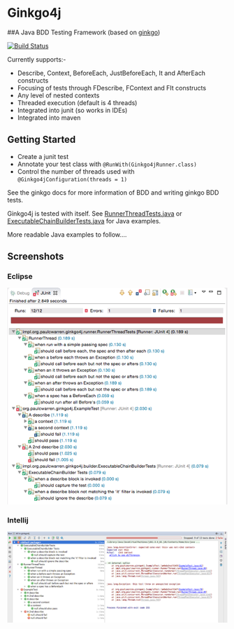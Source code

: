 # Ginkgo4j
##A Java BDD Testing Framework  (based on [ginkgo](http://onsi.github.io/ginkgo/))

[![Build Status](https://travis-ci.org/paulcwarren/ginkgo4j.svg?branch=master)](https://travis-ci.org/paulcwarren/ginkgo4j)

Currently supports:-
- Describe, Context, BeforeEach, JustBeforeEach, It and AfterEach constructs
- Focusing of tests through FDescribe, FContext and FIt constructs
- Any level of nested contexts
- Threaded execution (default is 4 threads)
- Integrated into junit (so works in IDEs)
- Integrated into maven 

## Getting Started

- Create a junit test
- Annotate your test class with `@RunWith(Ginkgo4jRunner.class)`
- Control the number of threads used with `@Ginkgo4jConfiguration(threads = 1)`

See the ginkgo docs for more information of BDD and writing ginkgo BDD tests.  

Ginkgo4j is tested with itself.  See [RunnerThreadTests.java](src/test/java/impl/org/paulcwarren/ginkgo4j/runner/RunnerThreadTests.java) or [ExecutableChainBuilderTests.java](src/test/java/impl/org/paulcwarren/ginkgo4j/builder/ExecutableChainBuilderTests.java) for Java examples. 

More readable Java examples to follow.... 

## Screenshots
### Eclipse
![Eclipse](readme/eclipse-junit.png)

### Intellij
![Intellij](readme/intellij-junit.png)


